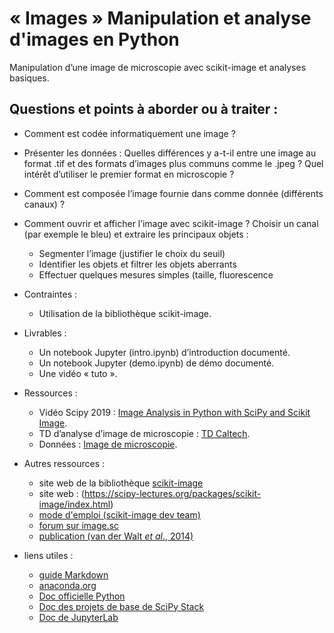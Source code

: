 # « Images » Manipulation et analyse d'images en Python

Manipulation d’une image de microscopie avec scikit-image et analyses basiques.
  
## Questions et points à aborder ou à traiter :  

- Comment est codée informatiquement une image ?  
- Présenter les données : Quelles différences y a-t-il entre une image au format .tif et des formats d’images plus communs comme le .jpeg ? Quel intérêt d’utiliser le premier format en microscopie ?  
- Comment est composée l’image fournie dans comme donnée (différents canaux) ?  
- Comment ouvrir et afficher l’image avec scikit-image ?
Choisir un canal (par exemple le bleu) et extraire les principaux objets :  
    - Segmenter l’image (justifier le choix du seuil)
    - Identifier les objets et filtrer les objets aberrants  
    - Effectuer quelques mesures simples (taille, fluorescence  
    
- Contraintes : 
    - Utilisation de la bibliothèque scikit-image.  
    
- Livrables :   
    - Un notebook Jupyter (intro.ipynb) d’introduction documenté.
    - Un notebook Jupyter (demo.ipynb) de démo documenté.  
    - Une vidéo « tuto ».
- Ressources :
    - Vidéo Scipy 2019 : [Image Analysis in Python with SciPy and Scikit Image](https://www.youtube.com/watch?v=d1CIV9irQAY).
    - TD d’analyse d’image de microscopie : [TD Caltech](https://bi1.caltech.edu/code/t04_quantitative_image_processing.html).
    - Données : [Image de microscopie](https://www.google.com/url?q=https://imagej.nih.gov/ij/images/FluorescentCells.zip&sa=D&source=editors&ust=1633783812782000&usg=AOvVaw1gjAX3HNO-8Gs2sHoEkJc6).
- Autres ressources :
    - site web de la bibliothèque [scikit-image](https://scikit-image.org)
    - site web : (https://scipy-lectures.org/packages/scikit-image/index.html)
    - [mode d'emploi (scikit-image dev team)](https://scikit-image.org/docs/stable/user_guide.html)
    - [forum sur image.sc](https://forum.image.sc/tag/scikit-image)
    - [publication (van der Walt *et al*., 2014)](http://dx.doi.org/10.7717/peerj.453)

- liens utiles :
    - [guide Markdown](https://medium.com/analytics-vidhya/the-ultimate-markdown-guide-for-jupyter-notebook-d5e5abf728fd)
    - [anaconda.org](https://anaconda.org/)
    - [Doc officielle Python](https://docs.python.org/3/)
    - [Doc des projets de base de SciPy Stack](https://www.scipy.org/docs.html)
    - [Doc de JupyterLab](https://jupyterlab.readthedocs.io/en/stable/)
    